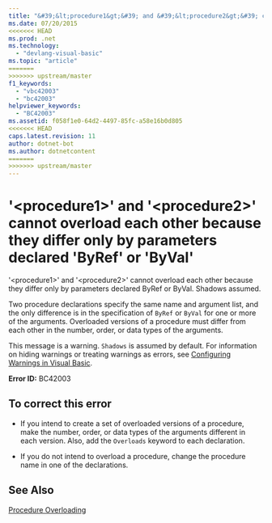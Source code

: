 ```yaml
---
title: "&#39;&lt;procedure1&gt;&#39; and &#39;&lt;procedure2&gt;&#39; cannot overload each other because they differ only by parameters declared &#39;ByRef&#39; or &#39;ByVal&#39;"
ms.date: 07/20/2015
<<<<<<< HEAD
ms.prod: .net
ms.technology: 
  - "devlang-visual-basic"
ms.topic: "article"
=======
>>>>>>> upstream/master
f1_keywords: 
  - "vbc42003"
  - "bc42003"
helpviewer_keywords: 
  - "BC42003"
ms.assetid: f058f1e0-64d2-4497-85fc-a58e16b0d805
<<<<<<< HEAD
caps.latest.revision: 11
author: dotnet-bot
ms.author: dotnetcontent
=======
>>>>>>> upstream/master
---
```

# &#39;&lt;procedure1&gt;&#39; and &#39;&lt;procedure2&gt;&#39; cannot overload each other because they differ only by parameters declared &#39;ByRef&#39; or &#39;ByVal&#39;
'\<procedure1>' and '\<procedure2>' cannot overload each other because they differ only by parameters declared ByRef or ByVal. Shadows assumed.  
  
 Two procedure declarations specify the same name and argument list, and the only difference is in the specification of `ByRef` or `ByVal` for one or more of the arguments. Overloaded versions of a procedure must differ from each other in the number, order, or data types of the arguments.  
  
 This message is a warning. `Shadows` is assumed by default. For information on hiding warnings or treating warnings as errors, see [Configuring Warnings in Visual Basic](/visualstudio/ide/configuring-warnings-in-visual-basic).  
  
 **Error ID:** BC42003  
  
## To correct this error  
  
-   If you intend to create a set of overloaded versions of a procedure, make the number, order, or data types of the arguments different in each version. Also, add the `Overloads` keyword to each declaration.  
  
-   If you do not intend to overload a procedure, change the procedure name in one of the declarations.  
  
## See Also  
 [Procedure Overloading](../../visual-basic/programming-guide/language-features/procedures/procedure-overloading.md)
